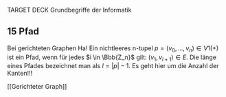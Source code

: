 TARGET DECK
Grundbegriffe der Informatik

15 Pfad
---
Bei gerichteten Graphen Ha!
Ein nichtleeres n-tupel $p = (v_0,...,v_n) \in V1 {(+)}$ ist ein Pfad, wenn für jedes $i \in \Bbb{Z_n}$ gilt: $(v_1,v_{i+1}) \in E$.
Die länge eines Pfades bezeichnet man als $l = |p| - 1$. Es geht hier um die Anzahl der Kanten!!!
<!--ID: 1707246151401-->


[[Gerichteter Graph]]